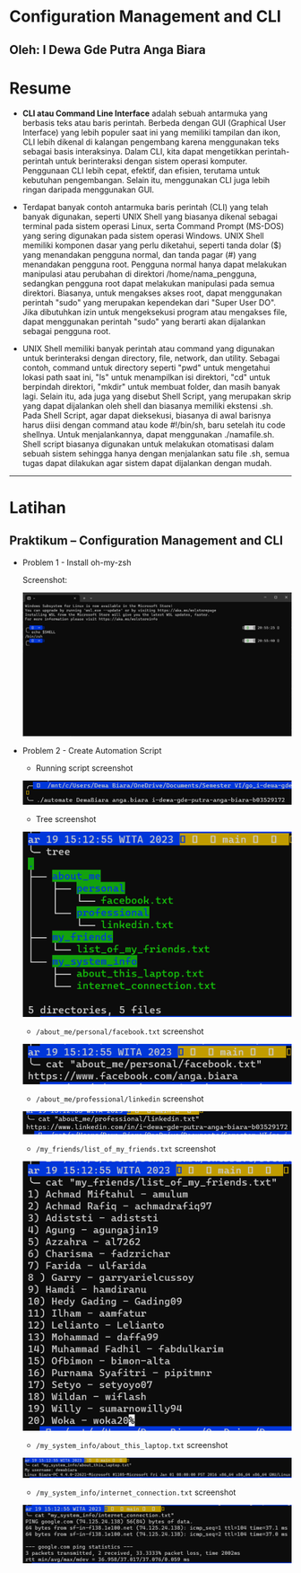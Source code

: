 # **Configuration Management and CLI**
## Oleh: I Dewa Gde Putra Anga Biara

# Resume

* **CLI atau Command Line Interface** adalah sebuah antarmuka yang berbasis teks atau baris perintah. Berbeda dengan GUI (Graphical User Interface) yang lebih populer saat ini yang memiliki tampilan dan ikon, CLI lebih dikenal di kalangan pengembang karena menggunakan teks sebagai basis interaksinya. Dalam CLI, kita dapat mengetikkan perintah-perintah untuk berinteraksi dengan sistem operasi komputer. Penggunaan CLI lebih cepat, efektif, dan efisien, terutama untuk kebutuhan pengembangan. Selain itu, menggunakan CLI juga lebih ringan daripada menggunakan GUI.

* Terdapat banyak contoh antarmuka baris perintah (CLI) yang telah banyak digunakan, seperti UNIX Shell yang biasanya dikenal sebagai terminal pada sistem operasi Linux, serta Command Prompt (MS-DOS) yang sering digunakan pada sistem operasi Windows. UNIX Shell memiliki komponen dasar yang perlu diketahui, seperti tanda dolar ($) yang menandakan pengguna normal, dan tanda pagar (#) yang menandakan pengguna root. Pengguna normal hanya dapat melakukan manipulasi atau perubahan di direktori /home/nama_pengguna, sedangkan pengguna root dapat melakukan manipulasi pada semua direktori. Biasanya, untuk mengakses akses root, dapat menggunakan perintah "sudo" yang merupakan kependekan dari "Super User DO". Jika dibutuhkan izin untuk mengeksekusi program atau mengakses file, dapat menggunakan perintah "sudo" yang berarti akan dijalankan sebagai pengguna root.

* UNIX Shell memiliki banyak perintah atau command yang digunakan untuk berinteraksi dengan directory, file, network, dan utility. Sebagai contoh, command untuk directory seperti "pwd" untuk mengetahui lokasi path saat ini, "ls" untuk menampilkan isi direktori, "cd" untuk berpindah direktori, "mkdir" untuk membuat folder, dan masih banyak lagi. Selain itu, ada juga yang disebut Shell Script, yang merupakan skrip yang dapat dijalankan oleh shell dan biasanya memiliki ekstensi .sh. Pada Shell Script, agar dapat dieksekusi, biasanya di awal barisnya harus diisi dengan command atau kode #!/bin/sh, baru setelah itu code shellnya. Untuk menjalankannya, dapat menggunakan ./namafile.sh. Shell script biasanya digunakan untuk melakukan otomatisasi dalam sebuah sistem sehingga hanya dengan menjalankan satu file .sh, semua tugas dapat dilakukan agar sistem dapat dijalankan dengan mudah.

 ---

# Latihan

## Praktikum – Configuration Management and CLI

- Problem 1 - Install oh-my-zsh
  
  Screenshot:

  ![shell](/17_Configuration%20Management%20and%20CLI/screenshots/Screenshot%202023-03-26%20205552.png)

- Problem 2 - Create Automation Script

  - Running script screenshot

  ![run](/17_Configuration%20Management%20and%20CLI/screenshots/Screenshot%202023-03-26%20210905.png)

  - Tree screenshot

  ![tree](/17_Configuration%20Management%20and%20CLI/screenshots/Screenshot%202023-03-26%20212021.png)

  - `/about_me/personal/facebook.txt` screenshot

  ![fb](/17_Configuration%20Management%20and%20CLI/screenshots/Screenshot%202023-03-26%20211427.png)

  - `/about_me/professional/linkedin` screenshot

  ![linkedin](/17_Configuration%20Management%20and%20CLI/screenshots/Screenshot%202023-03-26%20211501.png)

  - `/my_friends/list_of_my_friends.txt` screenshot

  ![linkedin](/17_Configuration%20Management%20and%20CLI/screenshots/Screenshot%202023-03-26%20211538.png)

  - `/my_system_info/about_this_laptop.txt` screenshot

  ![about](/17_Configuration%20Management%20and%20CLI/screenshots/Screenshot%202023-03-26%20211643.png)

  - `/my_system_info/internet_connection.txt` screenshot
  
  ![about](/17_Configuration%20Management%20and%20CLI/screenshots/Screenshot%202023-03-26%20211708.png)